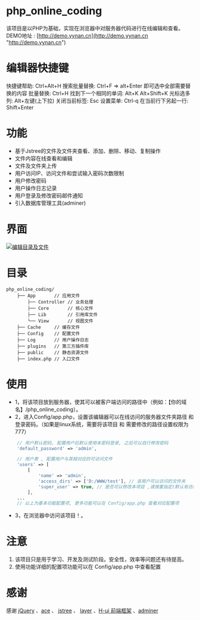 # php_online_coding
该项目是以PHP为基础，实现在浏览器中对服务器代码进行在线编辑和查看。
DEMO地址 : [http://demo.yynan.cn](http://demo.yynan.cn "http://demo.yynan.cn")

# 编辑器快捷键
快捷键帮助: Ctrl+Alt+H
搜索批量替换: Ctrl+F => alt+Enter 即可选中全部需要替换的内容
批量替换: Ctrl+H
找到下一个相同的单词: Alt+K  Alt+Shift+K
光标选多列: Alt+左键(上下拉)
关闭当前标签: Esc
设置菜单: Ctrl-q
在当前行下另起一行: Shift+Enter

# 功能
- 基于Jstree的文件及文件夹查看、添加、删除、移动、复制操作
- 文件内容在线查看和编辑
- 文件及文件夹上传
- 用户访问IP、访问文件和尝试输入密码次数限制
- 用户修改密码
- 用户操作日志记录
- 用户登录及修改密码邮件通知
- 引入数据库管理工具(adminer)

# 界面
[![编辑目录及文件](http://yynan.cn/uploads/images/php_online_coding.png "php在线代码编辑器")](https://yynan.cn/uploads/images/php_online_coding.png "php在线代码编辑器")

# 目录

	php_online_coding/
		├── App       // 应用文件
			├── Controller // 业务处理
			├── Core       // 核心文件
			├── Lib        // 引用库文件
			└── View       // 视图文件
		├── Cache     // 缓存文件
		├── Config    // 配置文件
		├── Log       // 用户操作日志
		├── plugins   // 第三方插件库
		├── public    // 静态资源文件
		├── index.php // 入口文件

# 使用
- 1，将该项目放到服务器，使其可以被客户端访问的路径中（例如：【你的域名】/php_online_coding）。
- 2，进入Config/app.php，设置该编辑器可以在线访问的服务器文件夹路径 和 登录密码。（如果是linux系统，需要将该项目 和 需要修改的路径设置权限为777）
```php
	// 用户默认密码, 配置用户后默认使用本密码登录, 之后可以自行修改密码
	'default_password' => 'admin',

	// 用户表 , 配置用户与其相对应的可访问文件
	'users' => [
		[
			'name' => 'admin',
			'access_dirs' => ['D:/WWW/test'], // 该用户可以访问的文件夹
			'super_user' => true, // 是否可以修改本项目 ,请慎重指定(默认有访问数据库权限)
		],
	...
	// 以上为基本功能配置项, 更多功能可以在 Config/app.php 查看对应配置项
```
- 3，在浏览器中访问该项目！。

# 注意
1. 该项目只是用于学习、开发及测试阶段。安全性，效率等问题还有待提高。
2. 使用功能详细的配置项功能可以在 Config/app.php 中查看配置

# 感谢
感谢 [jQuery](https://github.com/jquery/jquery) 、[ace](https://github.com/ajaxorg/ace) 、 [jstree](https://github.com/vakata/jstree) 、 [layer](https://github.com/sentsin/layer) 、[H-ui 前端框架](http://www.h-ui.net/) 、[adminer](https://github.com/vrana/adminer)
